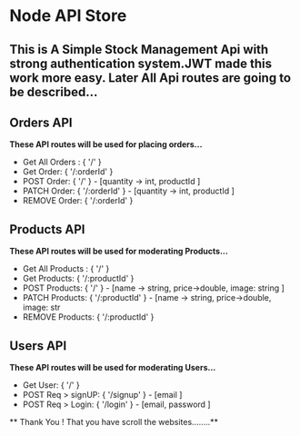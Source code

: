 #   Node API Store
## This is A Simple Stock Management Api with strong authentication system.JWT made this work more easy. Later All Api routes are going to be described...


## Orders API
**These API routes will be used for placing orders...**
- Get All Orders : { '/' }
- Get Order: { '/:orderId' }
- POST Order: { '/' } - [quantity -> int, productId ]
- PATCH Order: { '/:orderId' } - [quantity -> int, productId ]
- REMOVE Order: { '/:orderId' }

## Products API
**These API routes will be used for moderating Products...**
- Get All Products : { '/' }
- Get Products: { '/:productId' }
- POST Products: { '/' } - [name -> string, price->double, image: string ]
- PATCH Products: { '/:productId' } - [name -> string, price->double, image: str
- REMOVE Products: { '/:productId' }

## Users API
**These API routes will be used for moderating Users...**
- Get User: { '/' }
- POST Req > signUP: { '/signup' } - [email ]
- POST Req > Login: { '/login' } - [email, password ]

** Thank You ! That you have scroll the websites........**
